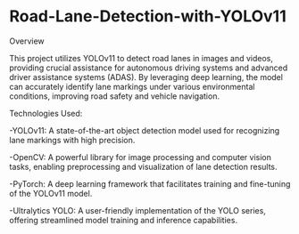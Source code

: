 # Road-Lane-Detection-with-YOLOv11
Overview

This project utilizes YOLOv11 to detect road lanes in images and videos, providing crucial assistance for autonomous driving systems and advanced driver assistance systems (ADAS). By leveraging deep learning, the model can accurately identify lane markings under various environmental conditions, improving road safety and vehicle navigation.

Technologies Used:

-YOLOv11: A state-of-the-art object detection model used for recognizing lane markings with high precision.

-OpenCV: A powerful library for image processing and computer vision tasks, enabling preprocessing and visualization of lane detection results.

-PyTorch: A deep learning framework that facilitates training and fine-tuning of the YOLOv11 model.

-Ultralytics YOLO: A user-friendly implementation of the YOLO series, offering streamlined model training and inference capabilities.
